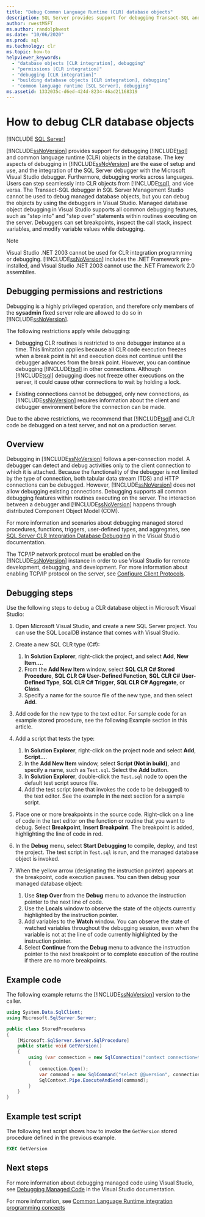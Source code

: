 ```yaml
---
title: "Debug Common Language Runtime (CLR) database objects"
description: SQL Server provides support for debugging Transact-SQL and CLR objects in the database integrating SQL Server debugger with Microsoft Visual Studio debugger.
author: rwestMSFT
ms.author: randolphwest
ms.date: "10/06/2020"
ms.prod: sql
ms.technology: clr
ms.topic: how-to
helpviewer_keywords:
  - "database objects [CLR integration], debugging"
  - "permissions [CLR integration]"
  - "debugging [CLR integration]"
  - "building database objects [CLR integration], debugging"
  - "common language runtime [SQL Server], debugging"
ms.assetid: 1332035c-d6ed-424d-8234-46ad21168319
---
```

# How to debug CLR database objects

[!INCLUDE [SQL Server](../../includes/applies-to-version/sqlserver.md)]
 
[!INCLUDE[ssNoVersion](../../includes/ssnoversion-md.md)] provides support for debugging [!INCLUDE[tsql](../../includes/tsql-md.md)] and common language runtime (CLR) objects in the database. The key aspects of debugging in [!INCLUDE[ssNoVersion](../../includes/ssnoversion-md.md)] are the ease of setup and use, and the integration of the SQL Server debugger with the Microsoft Visual Studio debugger. Furthermore, debugging works across languages. Users can step seamlessly into CLR objects from [!INCLUDE[tsql](../../includes/tsql-md.md)], and vice versa. The Transact-SQL debugger in SQL Server Management Studio cannot be used to debug managed database objects, but you can debug the objects by using the debuggers in Visual Studio. Managed database object debugging in Visual Studio supports all common debugging features, such as "step into" and "step over" statements within routines executing on the server. Debuggers can set breakpoints, inspect the call stack, inspect variables, and modify variable values while debugging. 

> [!NOTE]
> Visual Studio .NET 2003 cannot be used for CLR integration programming or debugging. [!INCLUDE[ssNoVersion](../../includes/ssnoversion-md.md)] includes the .NET Framework pre-installed, and Visual Studio .NET 2003 cannot use the .NET Framework 2.0 assemblies.  
  
## Debugging permissions and restrictions

Debugging is a highly privileged operation, and therefore only members of the **sysadmin** fixed server role are allowed to do so in [!INCLUDE[ssNoVersion](../../includes/ssnoversion-md.md)].  
  
The following restrictions apply while debugging:  
  
- Debugging CLR routines is restricted to one debugger instance at a time. This limitation applies because all CLR code execution freezes when a break point is hit and execution does not continue until the debugger advances from the break point. However, you can continue debugging [!INCLUDE[tsql](../../includes/tsql-md.md)] in other connections. Although [!INCLUDE[tsql](../../includes/tsql-md.md)] debugging does not freeze other executions on the server, it could cause other connections to wait by holding a lock.  
  
- Existing connections cannot be debugged, only new connections, as [!INCLUDE[ssNoVersion](../../includes/ssnoversion-md.md)] requires information about the client and debugger environment before the connection can be made.  
  
Due to the above restrictions, we recommend that [!INCLUDE[tsql](../../includes/tsql-md.md)] and CLR code be debugged on a test server, and not on a production server.  
  
## Overview

Debugging in [!INCLUDE[ssNoVersion](../../includes/ssnoversion-md.md)] follows a per-connection model. A debugger can detect and debug activities only to the client connection to which it is attached. Because the functionality of the debugger is not limited by the type of connection, both tabular data stream (TDS) and HTTP connections can be debugged. However, [!INCLUDE[ssNoVersion](../../includes/ssnoversion-md.md)] does not allow debugging existing connections. Debugging supports all common debugging features within routines executing on the server. The interaction between a debugger and [!INCLUDE[ssNoVersion](../../includes/ssnoversion-md.md)] happens through distributed Component Object Model (COM).  
  
For more information and scenarios about debugging managed stored procedures, functions, triggers, user-defined types, and aggregates, see [SQL Server CLR Integration Database Debugging](/previous-versions/ms165050(v=vs.100)) in the Visual Studio documentation.  
  
The TCP/IP network protocol must be enabled on the [!INCLUDE[ssNoVersion](../../includes/ssnoversion-md.md)] instance in order to use Visual Studio for remote development, debugging, and development. For more information about enabling TCP/IP protocol on the server, see [Configure Client Protocols](../../database-engine/configure-windows/configure-client-protocols.md).  
  
## Debugging steps

Use the following steps to debug a CLR database object in Microsoft Visual Studio:

1. Open Microsoft Visual Studio, and create a new SQL Server project. You can use the SQL LocalDB instance that comes with Visual Studio.

2. Create a new SQL CLR type (C#):

   1. In **Solution Explorer**, right-click the project, and select **Add**, **New Item...**. 
   1. From the **Add New Item** window, select **SQL CLR C# Stored Procedure**, **SQL CLR C# User-Defined Function**, **SQL CLR C# User-Defined Type**, **SQL CLR C# Trigger**, **SQL CLR C# Aggregate**, or **Class**.
   1. Specify a name for the source file of the new type, and then select **Add**.

3. Add code for the new type to the text editor. For sample code for an example stored procedure, see the following Example section in this article.

4. Add a script that tests the type: 

   1. In **Solution Explorer**, right-click on the project node and select **Add**, **Script...**. 
   1. In the **Add New Item** window, select **Script (Not in build)**, and specify a name, such as `Test.sql`. Select the **Add** button.
   1. In **Solution Explorer**, double-click the `Test.sql` node to open the default test script source file.
   1. Add the test script (one that invokes the code to be debugged) to the text editor. See the example in the next section for a sample script.

5. Place one or more breakpoints in the source code. Right-click on a line of code in the text editor on the function or routine that you want to debug. Select **Breakpoint**, **Insert Breakpoint**. The breakpoint is added, highlighting the line of code in red.

6. In the **Debug** menu, select **Start Debugging** to compile, deploy, and test the project. The test script in `Test.sql` is run, and the managed database object is invoked.

7. When the yellow arrow (designating the instruction pointer) appears at the breakpoint, code execution pauses. You can then debug your managed database object:

   1. Use **Step Over** from the **Debug** menu to advance the instruction pointer to the next line of code.
   1. Use the **Locals** window to observe the state of the objects currently highlighted by the instruction pointer.
   1. Add variables to the **Watch** window. You can observe the state of watched variables throughout the debugging session, even when the variable is not at the line of code currently highlighted by the instruction pointer. 
   1. Select **Continue** from the **Debug** menu to advance the instruction pointer to the next breakpoint or to complete execution of the routine if there are no more breakpoints.
  
## Example code

The following example returns the [!INCLUDE[ssNoVersion](../../includes/ssnoversion-md.md)] version to the caller.  
  
```csharp
using System.Data.SqlClient;
using Microsoft.SqlServer.Server;

public class StoredProcedures
{
    [Microsoft.SqlServer.Server.SqlProcedure]
    public static void GetVersion()
    {
        using (var connection = new SqlConnection("context connection=true"))
        {
            connection.Open();
            var command = new SqlCommand("select @@version", connection);
            SqlContext.Pipe.ExecuteAndSend(command);
        }
    }
}
```

## Example test script

The following test script shows how to invoke the `GetVersion` stored procedure defined in the previous example.  
  
```sql
EXEC GetVersion  
```  

## Next steps
  
For more information about debugging managed code using Visual Studio, see [Debugging Managed Code](/visualstudio/debugger/debugging-managed-code) in the Visual Studio documentation.  

For more information, see [Common Language Runtime integration programming concepts](../../relational-databases/clr-integration/common-language-runtime-clr-integration-programming-concepts.md)  
